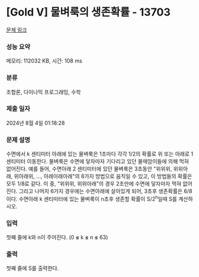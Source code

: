 # [Gold V] 물벼룩의 생존확률 - 13703 

[문제 링크](https://www.acmicpc.net/problem/13703) 

### 성능 요약

메모리: 112032 KB, 시간: 108 ms

### 분류

조합론, 다이나믹 프로그래밍, 수학

### 제출 일자

2024년 8월 4일 01:18:28

### 문제 설명

<p>수면에서 k 센티미터 아래에 있는 물벼룩은 1초마다 각각 1/2의 확률로 위 또는 아래로 1 센티미터 이동한다.  물벼룩은 수면에 닿자마자 기다리고 있던 물매암이들에 의해 먹혀 없어진다.  예를 들어, 수면아래 2 센티미터에 있던 물벼룩은 3초동안 "위위위, 위위아래, 위아래위, ..., 아래아래아래"의 8가지 방법으로 움직일 수 있고, 이 방법들의 확률은 모두 1/8로 같다.  이 중, "위위위, 위위아래"의 경우 2초만에 수면에 닿자마자 먹혀 없어진다.  그리고 나머지 6가지 경우에는 수면아래에 살아있게 되어, 3초후 생존확률은 6/8이다.  수면아래 k 센티미터에 있는 물벼룩이 n초후 생존할 확률이 S/2<sup>n</sup>일때 S를 계산하시오.</p>

### 입력 

 <p>첫째 줄에 k와 n이 주어진다. (0 <strong>≤</strong> k <strong>≤</strong> n <strong>≤</strong> 63)</p>

### 출력 

 <p>첫째 줄에 S를 출력한다.</p>

